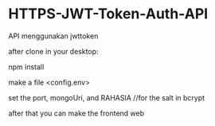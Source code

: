 # HTTPS-JWT-Token-Auth-API
API menggunakan jwttoken



after clone in your desktop:

npm install

make a file <config.env>

set the port, mongoUri, and RAHASIA //for the salt in bcrypt

after that you can make the frontend web
